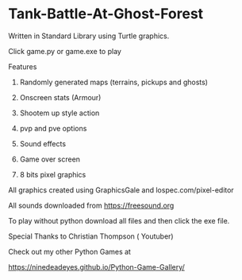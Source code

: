 # Tank-Battle-At-Ghost-Forest

Written in Standard Library using Turtle graphics. 

Click game.py or game.exe to play

Features

1) Randomly generated maps (terrains, pickups and ghosts)  

2) Onscreen stats (Armour) 

3) Shootem up style action 

4) pvp and pve options 

5) Sound effects

6) Game over screen

7) 8 bits pixel graphics


All graphics created using GraphicsGale and lospec.com/pixel-editor

All sounds downloaded from https://freesound.org

To play without python download all files and then click the exe file.

Special Thanks to Christian Thompson ( Youtuber)

Check out my other Python Games at 

https://ninedeadeyes.github.io/Python-Game-Gallery/
